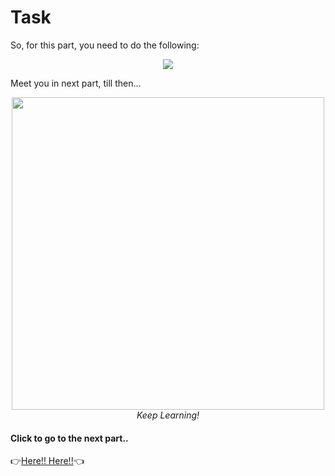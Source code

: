 # Task
So, for this part, you need to do the following:
<br>
<p align="center">
  <img src="https://media4.giphy.com/media/26ufnwz3wDUli7GU0/giphy.gif?cid=ecf05e47lt2mnnwtbws7eewfrfib72d6377t1ceirkq74ayk&rid=giphy.gif&ct=g">
  </p>

Meet you in next part, till then...
<br>
<p align="center">
  <img width=500 src="https://media4.giphy.com/media/l0Exe5NhestV2TfC8/200w.webp?cid=ecf05e478bexk8qjqv4r00t1zokms6s9zabbu4vdjn7xhpxm&rid=200w.webp&ct=g"><br>
  <i>Keep Learning!</i>
  </p>

#### Click to go to the next part..
👉[Here!! Here!!](https://github.com/Somya-Bansal159/PyBullet-Camp/blob/main/Masters%20in%20PyBullet/PyBullet%20-%20Ek%20Simulator.md)👈
